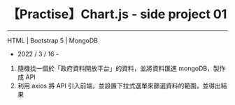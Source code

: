 # 【Practise】Chart.js - side project 01
<hr>
<p>HTML | Bootstrap 5 | MongoDB</p>

- 2022 / 3 / 16 -
1. 隨機找一個於「政府資料開放平台」的資料，並將資料匯進 mongoDB，製作成 API
2. 利用 axios 將 API 引入前端，並設置下拉式選單來篩選資料的範圍，並得出結果
